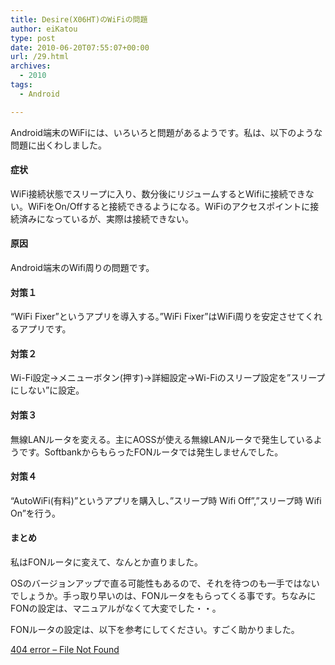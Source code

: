 ```yaml
---
title: Desire(X06HT)のWiFiの問題
author: eiKatou
type: post
date: 2010-06-20T07:55:07+00:00
url: /29.html
archives:
  - 2010
tags:
  - Android

---
```

<div class="section">
  <p>
    Android端末のWiFiには、いろいろと問題があるようです。私は、以下のような問題に出くわしました。
  </p>
  
  <h4>
    症状
  </h4>
  
  <p>
    WiFi接続状態でスリープに入り、数分後にリジュームするとWifiに接続できない。WiFiをOn/Offすると接続できるようになる。WiFiのアクセスポイントに接続済みになっているが、実際は接続できない。
  </p>
  
  <h4>
    原因
  </h4>
  
  <p>
    Android端末のWifi周りの問題です。
  </p>
  
  <h4>
    対策１
  </h4>
  
  <p>
    &#8220;WiFi Fixer&#8221;というアプリを導入する。&#8221;WiFi Fixer&#8221;はWiFi周りを安定させてくれるアプリです。
  </p>
  
  <h4>
    対策２
  </h4>
  
  <p>
    Wi-Fi設定→メニューボタン(押す)→詳細設定→Wi-Fiのスリープ設定を&#8221;スリープにしない&#8221;に設定。
  </p>
  
  <h4>
    対策３
  </h4>
  
  <p>
    無線LANルータを変える。主にAOSSが使える無線LANルータで発生しているようです。SoftbankからもらったFONルータでは発生しませんでした。
  </p>
  
  <h4>
    対策４
  </h4>
  
  <p>
    &#8220;AutoWiFi(有料)&#8221;というアプリを購入し、&#8221;スリープ時 Wifi Off&#8221;,&#8221;スリープ時 Wifi On&#8221;を行う。
  </p>
  
  <h4>
    まとめ
  </h4>
  
  <p>
    私はFONルータに変えて、なんとか直りました。
  </p>
  
  <p>
    OSのバージョンアップで直る可能性もあるので、それを待つのも一手ではないでしょうか。手っ取り早いのは、FONルータをもらってくる事です。ちなみにFONの設定は、マニュアルがなくて大変でした・・。
  </p>
  
  <p>
    FONルータの設定は、以下を参考にしてください。すごく助かりました。
  </p>
  
  <p>
    <a href="http://gamuratwist.jp/blog/diary/entry-92.php" target="_blank">404 error &#8211; File Not Found</a>
  </p>
</div>
